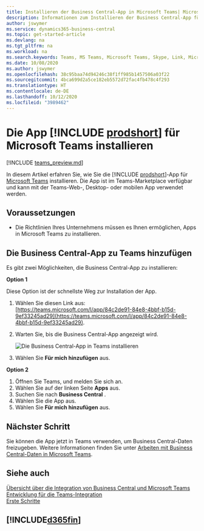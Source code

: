 ```yaml
---
title: Installieren der Business Central-App in Microsoft Teams| Microsoft Docs
description: Informationen zum Installieren der Business Central-App für Microsoft Teams.
author: jswymer
ms.service: dynamics365-business-central
ms.topic: get-started-article
ms.devlang: na
ms.tgt_pltfrm: na
ms.workload: na
ms.search.keywords: Teams, MS Teams, Microsoft Teams, Skype, Link, Microsoft 365, collaborate, collaboration, teamwork
ms.date: 10/08/2020
ms.author: jswymer
ms.openlocfilehash: 38c95baa74d94246c38f1ff985b1457506a03f22
ms.sourcegitcommit: 4bca699d2a5ce182eb5572d72fac4fb478c4f293
ms.translationtype: HT
ms.contentlocale: de-DE
ms.lasthandoff: 10/12/2020
ms.locfileid: "3989462"
---
```

# <a name="install-the-prodshort-app-for-microsoft-teams"></a>Die App [!INCLUDE [prodshort](includes/prodshort.md)] für Microsoft Teams installieren

[!INCLUDE [teams_preview.md](includes/teams_preview.md)]

In diesem Artikel erfahren Sie, wie Sie die [!INCLUDE [prodshort](includes/prodshort.md)]-App für [Microsoft Teams](https://www.microsoft.com/en-us/microsoft-365/microsoft-teams) installieren. Die App ist im Teams-Marketplace verfügbar und kann mit der Teams-Web-, Desktop- oder mobilen App verwendet werden.

## <a name="prerequisites"></a>Voraussetzungen

- Die Richtlinien Ihres Unternehmens müssen es Ihnen ermöglichen, Apps in Microsoft Teams zu installieren.

## <a name="add-the-business-central-app-to-teams"></a>Die Business Central-App zu Teams hinzufügen

Es gibt zwei Möglichkeiten, die Business Central-App zu installieren:

**Option 1**

Diese Option ist der schnellste Weg zur Installation der App.

1. Wählen Sie diesen Link aus: [https://teams.microsoft.com/l/app/84c2de91-84e8-4bbf-b15d-9ef33245ad29](https://teams.microsoft.com/l/app/84c2de91-84e8-4bbf-b15d-9ef33245ad29).

2. Warten Sie, bis die Business Central-App angezeigt wird.

    ![Die Business Central-App in Teams installieren](media/teams-install-app.png)

3. Wählen Sie **Für mich hinzufügen** aus.

**Option 2**

1. Öffnen Sie Teams, und melden Sie sich an.
2. Wählen Sie auf der linken Seite **Apps** aus.
3. Suchen Sie nach **Business Central** .
4. Wählen Sie die App aus.
5. Wählen Sie **Für mich hinzufügen** aus.

## <a name="next-step"></a>Nächster Schritt

Sie können die App jetzt in Teams verwenden, um Business Central-Daten freizugeben. Weitere Informationen finden Sie unter [Arbeiten mit Business Central-Daten in Microsoft Teams](across-working-with-teams.md).

## <a name="see-also"></a>Siehe auch

[Übersicht über die Integration von Business Central und Microsoft Teams](across-teams-overview.md)  
[Entwicklung für die Teams-Integration](/dynamics365/business-central/dev-itpro/developer/devenv-develop-for-teams)  
[Erste Schritte](product-get-started.md)  

## [!INCLUDE[d365fin](includes/free_trial_md.md)]  
